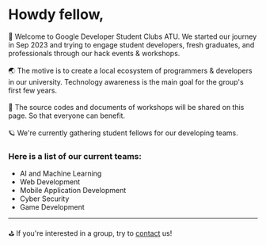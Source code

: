 # Howdy fellow,

:seedling: Welcome to Google Developer Student Clubs ATU. We started our journey in Sep 2023 and trying to engage student developers, fresh graduates, and professionals through our hack events & workshops. 
<br><br>:earth_asia: The motive is to create a local ecosystem of programmers & developers in our university. Technology awareness is the main goal for the group's first few years. 
<br><br>:school: The source codes and documents of workshops will be shared on this page. So that everyone can benefit.
<br><br>:ringed_planet: We're currently gathering student fellows for our developing teams. 

### Here is a list of our current teams:
  * AI and Machine Learning
  * Web Development
  * Mobile Application Development 
  * Cyber Security
  * Game Development
---
:golf: If you're interested in a group, try to [contact](mailto:atugdsc@gmail.com) us!
